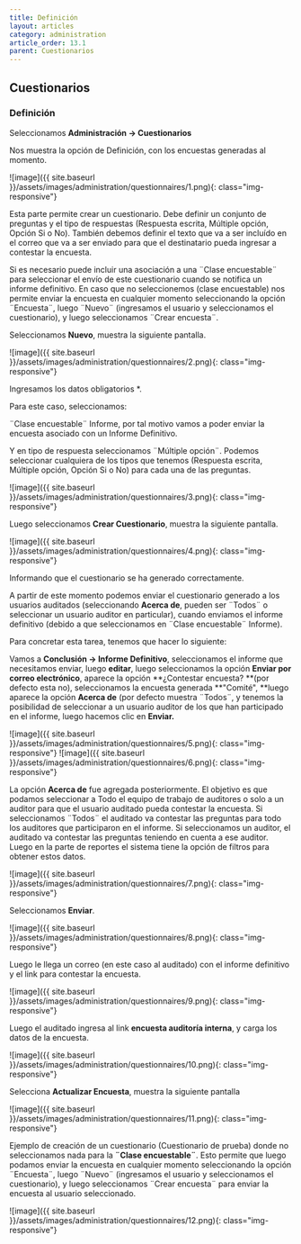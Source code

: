 ```yaml
---
title: Definición
layout: articles
category: administration
article_order: 13.1
parent: Cuestionarios
---
```

## Cuestionarios

### Definición

Seleccionamos **Administración -> Cuestionarios**

Nos muestra la opción de Definición, con los encuestas generadas al momento.

![image]({{ site.baseurl }}/assets/images/administration/questionnaires/1.png){: class="img-responsive"}

Esta parte permite crear un cuestionario. Debe definir un conjunto de preguntas y el tipo de respuestas (Respuesta escrita, Múltiple opción, Opción Si o No). También debemos definir el texto que va a ser incluído en el correo que va a ser enviado para que el destinatario pueda ingresar a contestar la encuesta.

Si es necesario puede incluir una asociación a una ¨Clase encuestable¨ para seleccionar el envío de este cuestionario cuando se notifica un informe definitivo. En caso que no seleccionemos (clase encuestable) nos permite enviar la encuesta en cualquier momento seleccionando la opción ¨Encuesta¨, luego ¨Nuevo¨ (ingresamos el usuario y seleccionamos el cuestionario), y luego seleccionamos ¨Crear encuesta¨.

Seleccionamos **Nuevo**, muestra la siguiente pantalla.

![image]({{ site.baseurl }}/assets/images/administration/questionnaires/2.png){: class="img-responsive"}

Ingresamos los datos obligatorios *.

Para este caso, seleccionamos:

¨Clase encuestable¨ Informe, por tal motivo vamos a poder enviar la encuesta asociado con un Informe Definitivo.

Y en tipo de respuesta seleccionamos ¨Múltiple opción¨. Podemos seleccionar cualquiera de los tipos que tenemos (Respuesta escrita, Múltiple opción, Opción Si o No) para cada una de las preguntas.

![image]({{ site.baseurl }}/assets/images/administration/questionnaires/3.png){: class="img-responsive"}

Luego seleccionamos **Crear Cuestionario**, muestra la siguiente pantalla.

![image]({{ site.baseurl }}/assets/images/administration/questionnaires/4.png){: class="img-responsive"}

Informando que el cuestionario se ha generado correctamente.

A partir de este momento podemos enviar el cuestionario generado a los usuarios auditados (seleccionando **Acerca de**, pueden ser ¨Todos¨ o seleccionar un usuario auditor en particular), cuando enviamos el informe definitivo (debido a que seleccionamos en ¨Clase encuestable¨ Informe).

Para concretar esta tarea, tenemos que hacer lo siguiente:

Vamos a **Conclusión -> Informe Definitivo**, seleccionamos el informe que necesitamos enviar, luego **editar**, luego seleccionamos la opción **Enviar por correo electrónico**, aparece la opción **¿Contestar encuesta? **(por defecto esta no), seleccionamos la encuesta generada **"Comité", **luego aparece la opción **Acerca de** (por defecto muestra ¨Todos¨, y tenemos la posibilidad de seleccionar a un usuario auditor de los que han participado en el informe, luego hacemos clic en **Enviar.**

![image]({{ site.baseurl }}/assets/images/administration/questionnaires/5.png){: class="img-responsive"}
![image]({{ site.baseurl }}/assets/images/administration/questionnaires/6.png){: class="img-responsive"}


La opción **Acerca de** fue agregada posteriormente. El objetivo es que podamos seleccionar a Todo el equipo de trabajo de auditores o solo a un auditor para que el usuario auditado pueda contestar la encuesta. Si seleccionamos ¨Todos¨ el auditado va contestar las preguntas para todo los auditores que participaron en el informe. Si seleccionamos un auditor, el auditado va contestar las preguntas teniendo en cuenta a ese auditor. Luego en la parte de reportes el sistema tiene la opción de filtros para obtener estos datos.

![image]({{ site.baseurl }}/assets/images/administration/questionnaires/7.png){: class="img-responsive"}

Seleccionamos **Enviar**.

![image]({{ site.baseurl }}/assets/images/administration/questionnaires/8.png){: class="img-responsive"}

Luego le llega un correo (en este caso al auditado) con el informe definitivo y el link para contestar la encuesta.

![image]({{ site.baseurl }}/assets/images/administration/questionnaires/9.png){: class="img-responsive"}

Luego el auditado ingresa al link **encuesta auditoría interna**, y carga los datos de la encuesta.

![image]({{ site.baseurl }}/assets/images/administration/questionnaires/10.png){: class="img-responsive"}

Selecciona **Actualizar Encuesta**, muestra la siguiente pantalla

![image]({{ site.baseurl }}/assets/images/administration/questionnaires/11.png){: class="img-responsive"}

Ejemplo de creación de un cuestionario (Cuestionario de prueba) donde no seleccionamos nada para la **¨Clase encuestable¨**. Esto permite que luego podamos enviar la encuesta en cualquier momento seleccionando la opción ¨Encuesta¨, luego ¨Nuevo¨ (ingresamos el usuario y seleccionamos el cuestionario), y luego seleccionamos ¨Crear encuesta¨ para enviar la encuesta al usuario seleccionado.

![image]({{ site.baseurl }}/assets/images/administration/questionnaires/12.png){: class="img-responsive"}
